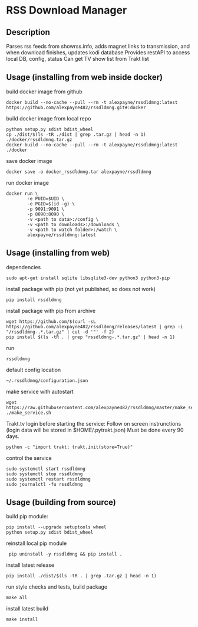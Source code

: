 # RSS Download Manager


## Description

Parses rss feeds from showrss.info, adds magnet links to transmission, and when download finishes, updates kodi database
Provides restAPI to access local DB, config, status
Can get TV show list from Trakt list


## Usage (installing from web inside docker)

build docker image from github
```
docker build --no-cache --pull --rm -t alexpayne/rssdldmng:latest https://github.com/alexpayne482/rssdldmng.git#:docker
```

build docker image from local repo
```
python setup.py sdist bdist_wheel
cp ./dist/$(ls -tR ./dist | grep .tar.gz | head -n 1) ./docker/rssdldmng.tar.gz
docker build --no-cache --pull --rm -t alexpayne/rssdldmng:latest ./docker
```

save docker image
```
docker save -o docker_rssdldmng.tar alexpayne/rssdldmng
```

run docker image
```
docker run \
        -e PUID=$UID \
        -e PGID=$(id -g) \
        -p 9091:9091 \
        -p 8090:8090 \
        -v <path to data>:/config \
        -v <path to downloads>:/downloads \
        -v <path to watch folder>:/watch \
        alexpayne/rssdldmng:latest
```

## Usage (installing from web)

dependencies
```
sudo apt-get install sqlite libsqlite3-dev python3 python3-pip
```

install package with pip (not yet published, so does not work)
```
pip install rssdldmng
```

install package with pip from archive
```
wget https://github.com/$(curl -sL https://github.com/alexpayne482/rssdldmng/releases/latest | grep -i "/rssdldmng-.*.tar.gz" | cut -d '"' -f 2)
pip install $(ls -tR . | grep "rssdldmng-.*.tar.gz" | head -n 1)
```

run
```
rssdldmng
```

default config location
```
~/.rssdldmng/configuration.json
```

make service with autostart
```
wget https://raw.githubusercontent.com/alexpayne482/rssdldmng/master/make_service.sh
./make_service.sh
```

Trakt.tv login before starting the service:
Follow on screen instrunctions (login data will be stored in $HOME/.pytrakt.json)
Must be done every 90 days.
```
python -c "import trakt; trakt.init(store=True)"
```

control the service
```
sudo systemctl start rssdldmng
sudo systemctl stop rssdldmng
sudo systemctl restart rssdldmng
sudo journalctl -fu rssdldmng
```


## Usage (building from source)

build pip module:
```
pip install --upgrade setuptools wheel
python setup.py sdist bdist_wheel
```

reinstall local pip module
```
 pip uninstall -y rssdldmng && pip install .
```

install latest release
```
pip install ./dist/$(ls -tR . | grep .tar.gz | head -n 1)
```

run style checks and tests, build package
```
make all
```

install latest build
```
make install
```
